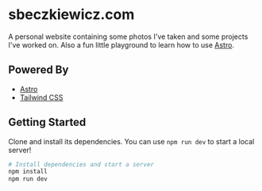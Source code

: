 # sbeczkiewicz.com

A personal website containing some photos I've taken and some projects I've worked on.
Also a fun little playground to learn how to use [Astro](https://astro.build).

## Powered By

- [Astro](https://astro.build)
- [Tailwind CSS](https://tailwindcss.com/)

## Getting Started

Clone and install its dependencies. You can use `npm run dev` to start a local server!

```sh
# Install dependencies and start a server
npm install
npm run dev
```

